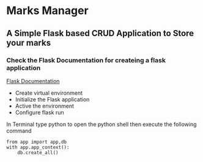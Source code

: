 # Marks Manager

## A Simple Flask based CRUD Application to Store your marks 

### Check the Flask Documentation for createing a flask application
[Flask Documentation](https://flask.palletsprojects.com/en/2.2.x/installation/)
- Create virtual environment
- Initialize the Flask application
- Active the environment
- Configure flask run

 In Terminal type python to open the python shell then execute the following command

```
from app import app,db
with app.app_context():
    db.create_all()
```